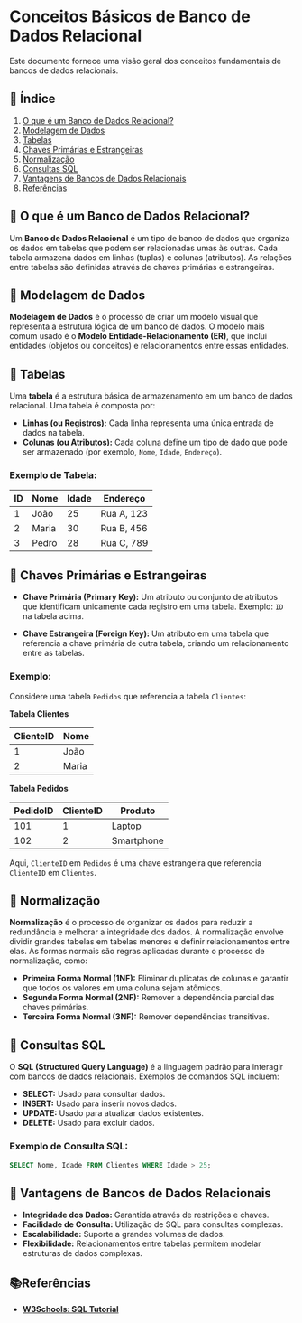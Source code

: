 
# Conceitos Básicos de Banco de Dados Relacional

Este documento fornece uma visão geral dos conceitos fundamentais de bancos de dados relacionais.

## 📌 Índice

1. [O que é um Banco de Dados Relacional?](#o-que-é-um-banco-de-dados-relacional)
2. [Modelagem de Dados](#modelagem-de-dados)
3. [Tabelas](#tabelas)
4. [Chaves Primárias e Estrangeiras](#chaves-primárias-e-estrangeiras)
5. [Normalização](#normalização)
6. [Consultas SQL](#consultas-sql)
7. [Vantagens de Bancos de Dados Relacionais](#vantagens-de-bancos-de-dados-relacionais)
8. [Referências](#referências)

## 📌 O que é um Banco de Dados Relacional?

Um **Banco de Dados Relacional** é um tipo de banco de dados que organiza os dados em tabelas que podem ser relacionadas umas às outras. Cada tabela armazena dados em linhas (tuplas) e colunas (atributos). As relações entre tabelas são definidas através de chaves primárias e estrangeiras.

## 📌 Modelagem de Dados

**Modelagem de Dados** é o processo de criar um modelo visual que representa a estrutura lógica de um banco de dados. O modelo mais comum usado é o **Modelo Entidade-Relacionamento (ER)**, que inclui entidades (objetos ou conceitos) e relacionamentos entre essas entidades.

## 📌 Tabelas

Uma **tabela** é a estrutura básica de armazenamento em um banco de dados relacional. Uma tabela é composta por:

- **Linhas (ou Registros):** Cada linha representa uma única entrada de dados na tabela.
- **Colunas (ou Atributos):** Cada coluna define um tipo de dado que pode ser armazenado (por exemplo, `Nome`, `Idade`, `Endereço`).

### Exemplo de Tabela:

| ID  | Nome   | Idade | Endereço          |
| --- | ------ | ----- | ----------------- |
| 1   | João   | 25    | Rua A, 123        |
| 2   | Maria  | 30    | Rua B, 456        |
| 3   | Pedro  | 28    | Rua C, 789        |

## 📌 Chaves Primárias e Estrangeiras

- **Chave Primária (Primary Key):** Um atributo ou conjunto de atributos que identificam unicamente cada registro em uma tabela. Exemplo: `ID` na tabela acima.

- **Chave Estrangeira (Foreign Key):** Um atributo em uma tabela que referencia a chave primária de outra tabela, criando um relacionamento entre as tabelas.

### Exemplo:

Considere uma tabela `Pedidos` que referencia a tabela `Clientes`:

**Tabela Clientes**

| ClienteID | Nome   |
| --------- | ------ |
| 1         | João   |
| 2         | Maria  |

**Tabela Pedidos**

| PedidoID | ClienteID | Produto  |
| -------- | --------- | -------- |
| 101      | 1         | Laptop   |
| 102      | 2         | Smartphone |

Aqui, `ClienteID` em `Pedidos` é uma chave estrangeira que referencia `ClienteID` em `Clientes`.

## 📌 Normalização

**Normalização** é o processo de organizar os dados para reduzir a redundância e melhorar a integridade dos dados. A normalização envolve dividir grandes tabelas em tabelas menores e definir relacionamentos entre elas. As formas normais são regras aplicadas durante o processo de normalização, como:

- **Primeira Forma Normal (1NF):** Eliminar duplicatas de colunas e garantir que todos os valores em uma coluna sejam atômicos.
- **Segunda Forma Normal (2NF):** Remover a dependência parcial das chaves primárias.
- **Terceira Forma Normal (3NF):** Remover dependências transitivas.

## 📌 Consultas SQL

O **SQL (Structured Query Language)** é a linguagem padrão para interagir com bancos de dados relacionais. Exemplos de comandos SQL incluem:

- **SELECT:** Usado para consultar dados.
- **INSERT:** Usado para inserir novos dados.
- **UPDATE:** Usado para atualizar dados existentes.
- **DELETE:** Usado para excluir dados.

### Exemplo de Consulta SQL:

```sql
SELECT Nome, Idade FROM Clientes WHERE Idade > 25;
```
## 📌 Vantagens de Bancos de Dados Relacionais

-   **Integridade dos Dados:** Garantida através de restrições e chaves.
-   **Facilidade de Consulta:** Utilização de SQL para consultas complexas.
-   **Escalabilidade:** Suporte a grandes volumes de dados.
-   **Flexibilidade:** Relacionamentos entre tabelas permitem modelar estruturas de dados complexas.

## 📚Referências

-   **[W3Schools: SQL Tutorial](https://www.w3schools.com/sql/)**
